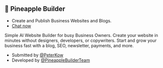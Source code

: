 ## 🍍 Pineapple Builder

- Create and Publish Business Websites and Blogs.
- [Chat now](https://chat.openai.com/g/g-lKokXPt0b-pineapple-builder-gpt-website-builder)

Simple AI Website Builder for busy Business Owners. Create your website in minutes without designers, developers, or copywriters. Start and grow your business fast with a blog, SEO, newsletter, payments, and more.

- Submitted by [@PeterKow](https://github.com/peterKow)
- Developed by [@PineappleBuilderTeam](https://www.pineapplebuilder.com)
